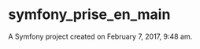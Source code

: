 symfony_prise_en_main
=====================

A Symfony project created on February 7, 2017, 9:48 am.
